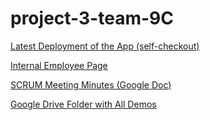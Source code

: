 # project-3-team-9C

[Latest Deployment of the App (self-checkout)](https://charmander-pos.vercel.app/)

[Internal Employee Page](https://charmander-pos.vercel.app/login)

[SCRUM Meeting Minutes (Google Doc)](https://docs.google.com/document/d/15cDktAhzkH_Llypp-1vAjmBZb0Ag4BTYiS8V_JvCs7c/edit?usp=sharing)

[Google Drive Folder with All Demos](https://drive.google.com/drive/folders/1YJKcttvm6Z8lkWkuXBcL8K_LJej5IejT?usp=sharing)
